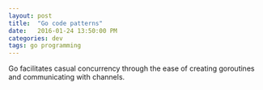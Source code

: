 ```yaml
---
layout: post
title:  "Go code patterns"
date:   2016-01-24 13:50:00 PM
categories: dev
tags: go programming
---
```


Go facilitates casual concurrency through the ease of creating goroutines and communicating with channels.

